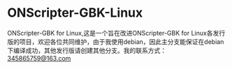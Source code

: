 ONScripter-GBK-Linux
====================

ONScripter-GBK for Linux,这是一个旨在改进ONScripter-GBK for Linux各发行版的项目，欢迎各位共同维护，由于我使用debian，因此主分支能保证在debian下编译成功，其他发行版请创建其他分支。我的联系方式：345865759@163.com

